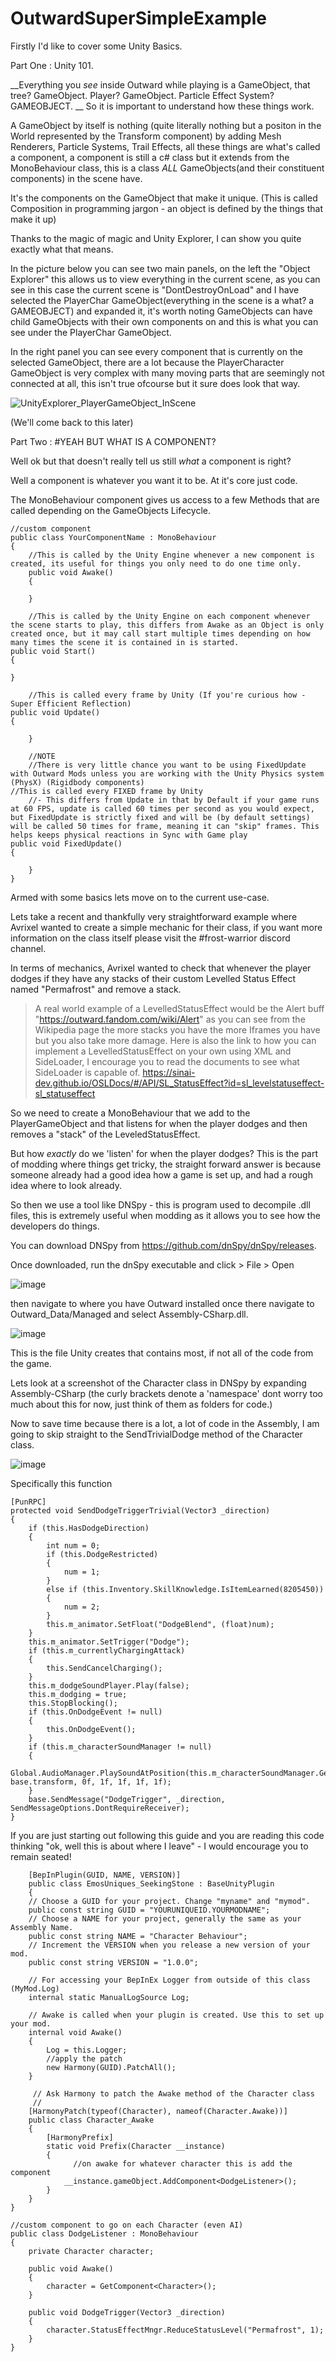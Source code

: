 # OutwardSuperSimpleExample


Firstly I'd like to cover some Unity Basics.


Part One : Unity 101.

__Everything you *see* inside Outward while playing is a GameObject, that tree? GameObject. Player? GameObject. Particle Effect System? GAMEOBJECT. __
So it is important to understand how these things work. 

A GameObject by itself is nothing (quite literally nothing but a positon in the World represented by the Transform component) by adding Mesh Renderers, Particle Systems, Trail Effects, all these things are what's called a component, a component is still a c# class but it extends from the MonoBehaviour class, this is a class *ALL* GameObjects(and their constituent components) in the scene have. 

It's the components on the GameObject that make it unique. (This is called Composition in programming jargon - an object is defined by the things that make it up)

Thanks to the magic of magic and Unity Explorer, I can show you quite exactly what that means.

In the picture below you can see two main panels, on the left the "Object Explorer" this allows us to view everything in the current scene, as you can see in this case the current scene is "DontDestroyOnLoad" and I have selected the PlayerChar GameObject(everything in the scene is a what? a GAMEOBJECT) and expanded it, it's worth noting GameObjects can have child GameObjects with their own components on and this is what you can see under the PlayerChar GameObject. 

In the right panel you can see every component that is currently on the selected GameObject, there are a lot because the PlayerCharacter GameObject is very complex with many moving parts that are seemingly not connected at all, this isn't true ofcourse but it sure does look that way.


![UnityExplorer_PlayerGameObject_InScene](https://user-images.githubusercontent.com/3288858/172019801-93aa16fa-fb2a-47d3-ab7f-8de617ee3658.png)

(We'll come back to this later)


Part Two : #YEAH BUT WHAT IS A COMPONENT?

Well ok but that doesn't really tell us still *what* a component is right?

Well a component is whatever you want it to be. At it's core just code.

The MonoBehaviour component gives us access to a few Methods that are called depending on the GameObjects Lifecycle.

    //custom component
    public class YourComponentName : MonoBehaviour
    {        
        //This is called by the Unity Engine whenever a new component is created, its useful for things you only need to do one time only.
        public void Awake()
        {
            
        }
	
        //This is called by the Unity Engine on each component whenever the scene starts to play, this differs from Awake as an Object is only created once, but it may call start multiple times depending on how many times the scene it is contained in is started.
	public void Start()
	{
	
	}
	
        //This is called every frame by Unity (If you're curious how - Super Efficient Reflection) 
	public void Update()
	{
	
        }

        //NOTE 
        //There is very little chance you want to be using FixedUpdate with Outward Mods unless you are working with the Unity Physics system (PhysX) (Rigidbody components)
	//This is called every FIXED frame by Unity 
        //- This differs from Update in that by Default if your game runs at 60 FPS, update is called 60 times per second as you would expect, but FixedUpdate is strictly fixed and will be (by default settings) will be called 50 times for frame, meaning it can "skip" frames. This helps keeps physical reactions in Sync with Game play
	public void FixedUpdate()
	{
	
        }
    }


Armed with some basics lets move on to the current use-case.


Lets take a recent and thankfully very straightforward example where Avrixel wanted to create a simple mechanic for their class, if you want more information on the class itself please visit the #frost-warrior discord channel.


In terms of mechanics, Avrixel wanted to check that whenever the player dodges if they have any stacks of their custom Levelled Status Effect named "Permafrost" and remove a stack.

> A real world example of a LevelledStatusEffect would be the Alert buff "https://outward.fandom.com/wiki/Alert" as you can see from the Wikipedia page the more stacks  you have the more Iframes you have but you also take more damage.
> Here is also the link to how you can implement a LevelledStatusEffect on your own using XML and SideLoader, I encourage you to read the documents to see what SideLoader is capable of.
> https://sinai-dev.github.io/OSLDocs/#/API/SL_StatusEffect?id=sl_levelstatuseffect-sl_statuseffect

So we need to create a MonoBehaviour that we add to the PlayerGameObject and that listens for when the player dodges and then removes a "stack" of the LeveledStatusEffect.







But how *exactly* do we 'listen' for when the player dodges? This is the part of modding where things get tricky, the straight forward answer is because someone already had a good idea how a game is set up, and had a rough idea where to look already. 

So then we use a tool like DNSpy - this is program used to decompile .dll files, this is extremely useful when modding as it allows you to see how the developers do things.


You can download DNSpy from https://github.com/dnSpy/dnSpy/releases. 

Once downloaded, run the dnSpy executable and click > File > Open 

![image](https://user-images.githubusercontent.com/3288858/172026117-644c6b2a-7158-4e99-9c1d-03d86102f9f0.png)

then navigate to where you have Outward installed once there navigate to Outward_Data/Managed and select Assembly-CSharp.dll.

![image](https://user-images.githubusercontent.com/3288858/172026171-044ed237-059f-436e-8b67-2af50fa29412.png)


This is the file Unity creates that contains most, if not all of the code from the game. 




Lets look at a screenshot of the Character class in DNSpy by expanding Assembly-CSharp (the curly brackets denote a 'namespace' dont worry too much about this for now, just think of them as folders for code.)

Now to save time because there is a lot, a lot of code in the Assembly, I am going to skip straight to the SendTrivialDodge method of the Character class. 

![image](https://user-images.githubusercontent.com/3288858/172026332-c20568b1-247f-46b3-9895-2e271bf841f4.png)

Specifically this function 

	[PunRPC]
	protected void SendDodgeTriggerTrivial(Vector3 _direction)
	{
		if (this.HasDodgeDirection)
		{
			int num = 0;
			if (this.DodgeRestricted)
			{
				num = 1;
			}
			else if (this.Inventory.SkillKnowledge.IsItemLearned(8205450))
			{
				num = 2;
			}
			this.m_animator.SetFloat("DodgeBlend", (float)num);
		}
		this.m_animator.SetTrigger("Dodge");
		if (this.m_currentlyChargingAttack)
		{
			this.SendCancelCharging();
		}
		this.m_dodgeSoundPlayer.Play(false);
		this.m_dodging = true;
		this.StopBlocking();
		if (this.OnDodgeEvent != null)
		{
			this.OnDodgeEvent();
		}
		if (this.m_characterSoundManager != null)
		{
			Global.AudioManager.PlaySoundAtPosition(this.m_characterSoundManager.GetDodgeSound(), base.transform, 0f, 1f, 1f, 1f, 1f);
		}
		base.SendMessage("DodgeTrigger", _direction, SendMessageOptions.DontRequireReceiver);
	}


If you are just starting out following this guide and you are reading this code thinking "ok, well this is about where I leave" - I would encourage you to remain seated! 






        [BepInPlugin(GUID, NAME, VERSION)]
        public class EmosUniques_SeekingStone : BaseUnityPlugin
        {
        // Choose a GUID for your project. Change "myname" and "mymod".
        public const string GUID = "YOURUNIQUEID.YOURMODNAME";
        // Choose a NAME for your project, generally the same as your Assembly Name.
        public const string NAME = "Character Behaviour";
        // Increment the VERSION when you release a new version of your mod.
        public const string VERSION = "1.0.0";

        // For accessing your BepInEx Logger from outside of this class (MyMod.Log)
        internal static ManualLogSource Log;

        // Awake is called when your plugin is created. Use this to set up your mod.
        internal void Awake()
        {
            Log = this.Logger;
            //apply the patch
            new Harmony(GUID).PatchAll();
        }

         // Ask Harmony to patch the Awake method of the Character class
         // 
        [HarmonyPatch(typeof(Character), nameof(Character.Awake))]
        public class Character_Awake
        {
            [HarmonyPrefix]
            static void Prefix(Character __instance)
            {
                  //on awake for whatever character this is add the component
                __instance.gameObject.AddComponent<DodgeListener>();
            }
        }
    }

    //custom component to go on each Character (even AI)
    public class DodgeListener : MonoBehaviour
    {
        private Character character;

        public void Awake()
        {
            character = GetComponent<Character>();
        }

        public void DodgeTrigger(Vector3 _direction)
        {
            character.StatusEffectMngr.ReduceStatusLevel("Permafrost", 1);
        }
    }

